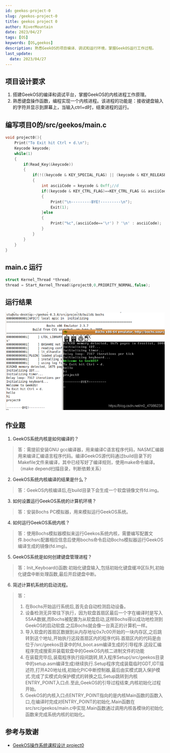 ```yaml
---
id: geekos-project-0
slug: /geekos-project-0
title: geekos project 0
author: RiverMountain  
date: 2023/04/27
tags: [OS]  
keywords: [OS,geekos]
description: 熟悉GeekOS的项目编译、调试和运行环境，掌握GeekOS运行工作过程。
last_update:
  date: 2023/04/27
---  
```

## 项目设计要求

1. 搭建GeekOS的编译和调试平台，掌握GeekOS的内核进程工作原理。  
2. 熟悉键盘操作函数，编程实现一个内核进程。该进程的功能是：接收键盘输入的字符并显示到屏幕上，当输入ctrl+d时，结束进程的运行。

## 编写项目0的/src/geekos/main.c

```c title="### /src/geekos/main.c"
void project0(){
    Print("To Exit hit Ctrl + d.\n");
    Keycode keycode;
    while(1)
    {
        if(Read_Key(&keycode))
        {
            if(!((keycode & KEY_SPECIAL_FLAG) || (keycode & KEY_RELEASE_FLAG)))// 不是特殊键或者弹起
            {
                int asciiCode = keycode & 0xff;//d
                if((keycode & KEY_CTRL_FLAG)==KEY_CTRL_FLAG && asciiCode=='d')//ctrl+d
                {
                    Print("\n---------BYE!---------\n");
                    Exit(1);
                }else
                {
                    Print("%c",(asciiCode=='\r') ? '\n' : asciiCode);
                }
            }
        }
    }
}
```

## main.c 运行

```c title="main.c"
struct Kernel_Thread *thread;
thread = Start_Kernel_Thread(&project0,0,PRIORITY_NORMAL,false);

```
## 运行结果

![](assets/geekos%20project%200/image-20230427093854.png)

## 作业题
1. GeekOS系统内核是如何编译的？
> 答：需提前安装GNU gcc编译器，用来编译C语言程序代码，NASM汇编器用来编译汇编语言程序代码。编译GeekOS源代码通过build目录下的Makefile文件来编译，其中已经写好了编译规则，使用make命令编译。（make depend扫描目录，判断依赖关系）
2. GeekOS系统内核编译的结果是什么？
> 答：GeekOS内核编译后,在build目录下会生成一个软盘镜像文件fd.img。
3. 如何设置运行GeekOS系统的计算机环境？
> 答：安装Bochs PC模拟器，用来模拟运行GeekOS系统。
4. 如何运行GeekOS系统内核？
> 答：使用Bochs模拟器模拟来运行Geekos系统内核，需要编写配置文件.bochsrc配置相应信息后使用bochs命令启动Bochs模拟器运行GeekOS编译生成的镜像(fd.img)。
5. GeekOS系统是如何创建键盘管理进程？
> 答：Init_Keyboard()函数:初始化键盘输入,包括初始化键盘缓冲区队列,初始化键盘中断处理函数,最后开启键盘中断。
6. 简述计算机系统的启动流程。
> 答：
>1. 在Bochs开始运行系统后,首先会自动检测启动设备。
>2. 设备检测无异常往下执行，因为软盘首扇区最后一个字在编译时是写入55AA数据,而Bochs被配置为从软盘启动,这样Bochs得以成功地检测到GeekOS的启动软盘.之后Bochs就会像一台真正的计算机一样。
>3. 导入软盘的首扇区数据到从内存地址0x7c00开始的一块内存区,之后跳转到这个地址,开始执行这段首扇区内的程序代码.首扇区内的代码是由位于/src/geekos目录中的fd_boot.asm编译生成的引导程序.这段汇编程序完成搜索并装载软盘中的GeekOS内核二进制文件的功能
>4. 在装载完毕后,装载程序执行段间跳转,转入程序Setup(/src/geekos目录中的setup.asm编译生成)继续执行.Setup程序完成装载临时GDT,IDT描述符,打开A20地址线,初始化PIC中断控制器,最后由实模式跳入保护模式.完成了实模式向保护模式的转换之后,Setup跳转到内核ENTRY_POINT入口点.至此,GeekOS的引导过程结束,内核初始化过程开始。
>5. GeekOS的内核入口点ENTRY_POINT指向的是内核Main函数的函数入口,在编译时完成对ENTRY_POINT的初始化.Main函数在src/src/geekos/main.c中实现.Main函数通过调用内核各模块的初始化函数来完成系统内核的初始化。

## 参考与致谢
- [GeekOS操作系统课程设计 project0](https://blog.csdn.net/m0_47986238/article/details/116051345)